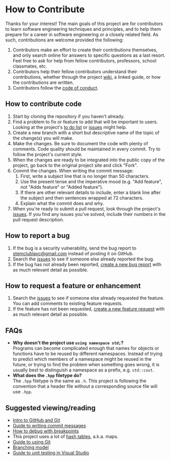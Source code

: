 # How to Contribute

Thanks for your interest! The main goals of this project are for contributors to learn software engineering techniques and principles, and to help them prepare for a career in software engineering or a closely related field. As such, contributions are welcome provided the following:
1. Contributors make an effort to create their contributions themselves, and only search online for answers to specific questions as a last resort. Feel free to ask for help from fellow contributors, professors, school classmates, etc.
2. Contributors help their fellow contributors understand their contributions, whether through the project [wiki](https://github.com/wheelercj/Calc/wiki), a linked guide, or how the contributions are written.
3. Contributors follow the [code of conduct](https://github.com/wheelercj/Calc/blob/master/CODE_OF_CONDUCT.md).

## How to contribute code
1. Start by cloning the repository if you haven't already.
2. Find a problem to fix or feature to add that will be important to users. Looking at the project's [to do list](https://github.com/wheelercj/Calc/projects/2) or [issues](https://github.com/wheelercj/Calc/issues) might help.
3. Create a new branch with a short but descriptive name of the topic of the change(s) you will make.
4. Make the changes. Be sure to document the code with plenty of comments. Code quality should be maintained in every commit. Try to follow the project's current style.
5. When the changes are ready to be integrated into the public copy of the project, go back to the original project site and click "Fork".
6. Commit the changes. When writing the commit message:
   1. First, write a subject line that is no longer than 50 characters.
   2. Use the present tense and the imperative mood (e.g. "Add feature", not "Adds feature" or "Added feature").
   3. If there are other relevant details to include, enter a blank line after the subject and then sentences wrapped at 72 characters.
   4. Explain what the commit does and why.
7. When you're ready to submit a pull request, look through the project's [issues](https://github.com/wheelercj/Calc/issues). If you find any issues you've solved, include their numbers in the pull request description.

## How to report a bug
1. If the bug is a security vulnerability, send the bug report to stemclublavc@gmail.com instead of posting it on GitHub.
2. Search the [issues](https://github.com/wheelercj/Calc/issues) to see if someone else already reported the bug.
3. If the bug has not already been reported, [create a new bug report](https://github.com/wheelercj/Calc/issues/new?assignees=&labels=bug&template=bug_report.md&title=) with as much relevant detail as possible.

## How to request a feature or enhancement
1. Search the [issues](https://github.com/wheelercj/Calc/issues) to see if someone else already requested the feature. You can add comments to existing feature requests.
2. If the feature has not been requested, [create a new feature request](https://github.com/wheelercj/Calc/issues/new?assignees=&labels=enhancement&template=feature_request.md&title=) with as much relevant detail as possible.

## FAQs
* **Why doesn't the project use `using namespace std;`?**  
	  Programs can become complicated enough that names for objects or functions have to be reused by different namespaces. Instead of trying to predict which members of a namespace might be reused in the future, or trying to find the problem when something goes wrong, it is usually best to distinguish a namespace as a prefix, e.g. `std::cout`.
* **What does the `.hpp` filetype do?**  
	  The `.hpp` filetype is the same as `.h`. This project is following the convention that a header file without a corresponding source file will use `.hpp`.

## Suggested viewing/reading
* [Intro to GitHub and Git](https://www.youtube.com/watch?v=vR-y_2zWrIE&list=PLWKjhJtqVAbkFiqHnNaxpOPhh9tSWMXIF)
* [Guide to writing commit messages](https://chris.beams.io/posts/git-commit/)
* [How to debug with breakpoints](https://www.youtube.com/watch?v=ZDnbBah_LRk&list=PLiQwzrQTcfRx4Yh53q79ypeIWZgY3jK0w&index=4&t=22s)
* This project uses a lot of [hash tables](https://www.youtube.com/watch?v=KyUTuwz_b7Q&list=PLiQwzrQTcfRx4Yh53q79ypeIWZgY3jK0w&index=12&t=0s), a.k.a. maps.
* [Guide to using Git](https://git-scm.com/book/en/v2)
* [Branching model](https://nvie.com/posts/a-successful-git-branching-model/)
* [Guide to unit testing in Visual Studio](https://devblogs.microsoft.com/cppblog/cpp-testing-in-visual-studio/)
